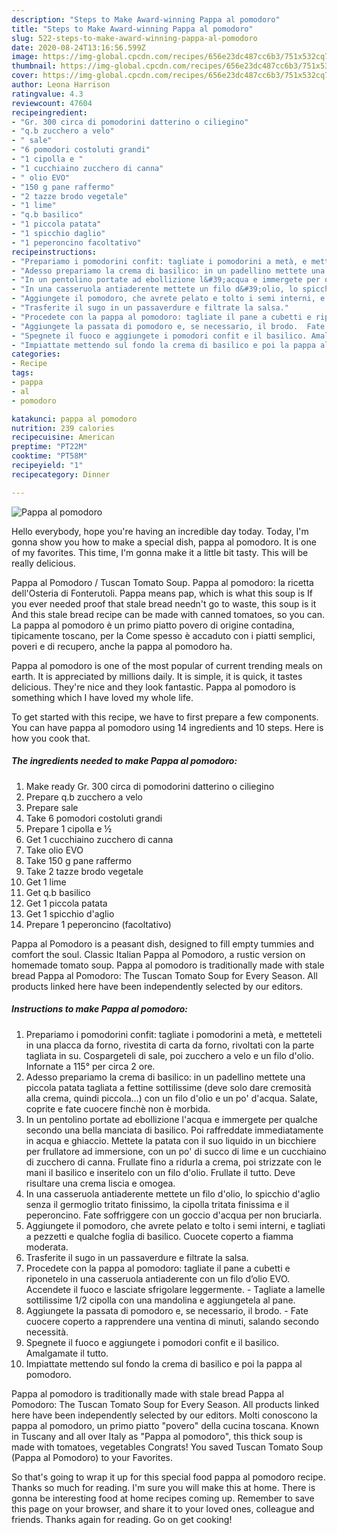 ```yaml
---
description: "Steps to Make Award-winning Pappa al pomodoro"
title: "Steps to Make Award-winning Pappa al pomodoro"
slug: 522-steps-to-make-award-winning-pappa-al-pomodoro
date: 2020-08-24T13:16:56.599Z
image: https://img-global.cpcdn.com/recipes/656e23dc487cc6b3/751x532cq70/pappa-al-pomodoro-recipe-main-photo.jpg
thumbnail: https://img-global.cpcdn.com/recipes/656e23dc487cc6b3/751x532cq70/pappa-al-pomodoro-recipe-main-photo.jpg
cover: https://img-global.cpcdn.com/recipes/656e23dc487cc6b3/751x532cq70/pappa-al-pomodoro-recipe-main-photo.jpg
author: Leona Harrison
ratingvalue: 4.3
reviewcount: 47604
recipeingredient:
- "Gr. 300 circa di pomodorini datterino o ciliegino"
- "q.b zucchero a velo"
- " sale"
- "6 pomodori costoluti grandi"
- "1 cipolla e "
- "1 cucchiaino zucchero di canna"
- " olio EVO"
- "150 g pane raffermo"
- "2 tazze brodo vegetale"
- "1 lime"
- "q.b basilico"
- "1 piccola patata"
- "1 spicchio daglio"
- "1 peperoncino facoltativo"
recipeinstructions:
- "Prepariamo i pomodorini confit: tagliate i pomodorini a metà, e metteteli in una placca da forno, rivestita di carta da forno, rivoltati con la parte tagliata in su. Cospargeteli di sale, poi zucchero a velo e un filo d&#39;olio. Infornate a 115° per circa 2 ore."
- "Adesso prepariamo la crema di basilico: in un padellino mettete una piccola patata tagliata a fettine sottilissime (deve solo dare cremosità alla crema, quindi piccola...) con un filo d&#39;olio e un po&#39; d&#39;acqua. Salate, coprite e fate cuocere finchè non è morbida."
- "In un pentolino portate ad ebollizione l&#39;acqua e immergete per qualche secondo una bella manciata di basilico. Poi raffreddate immediatamente in acqua e ghiaccio. Mettete la patata con il suo liquido in un bicchiere per frullatore ad immersione, con un po&#39; di succo di lime e un cucchiaino di zucchero di canna. Frullate fino a ridurla a crema, poi strizzate con le mani il basilico e inseritelo con un filo d&#39;olio. Frullate il tutto. Deve risultare una crema liscia e omogea."
- "In una casseruola antiaderente mettete un filo d&#39;olio, lo spicchio d&#39;aglio senza il germoglio tritato finissimo, la cipolla tritata finissima e il peperoncino. Fate soffriggere con un goccio d&#39;acqua per non bruciarla."
- "Aggiungete il pomodoro, che avrete pelato e tolto i semi interni, e tagliati a pezzetti e qualche foglia di basilico. Cuocete coperto a fiamma moderata."
- "Trasferite il sugo in un passaverdure e filtrate la salsa."
- "Procedete con la pappa al pomodoro: tagliate il pane a cubetti e riponetelo in una casseruola antiaderente con un filo d’olio EVO. Accendete il fuoco e lasciate sfrigolare leggermente.  Tagliate a lamelle sottilissime 1/2 cipolla con una mandolina e aggiungetela al pane."
- "Aggiungete la passata di pomodoro e, se necessario, il brodo.  Fate cuocere coperto a rapprendere una ventina di minuti, salando secondo necessità."
- "Spegnete il fuoco e aggiungete i pomodori confit e il basilico. Amalgamate il tutto."
- "Impiattate mettendo sul fondo la crema di basilico e poi la pappa al pomodoro."
categories:
- Recipe
tags:
- pappa
- al
- pomodoro

katakunci: pappa al pomodoro 
nutrition: 239 calories
recipecuisine: American
preptime: "PT22M"
cooktime: "PT58M"
recipeyield: "1"
recipecategory: Dinner

---
```



![Pappa al pomodoro](https://img-global.cpcdn.com/recipes/656e23dc487cc6b3/751x532cq70/pappa-al-pomodoro-recipe-main-photo.jpg)

Hello everybody, hope you're having an incredible day today. Today, I'm gonna show you how to make a special dish, pappa al pomodoro. It is one of my favorites. This time, I'm gonna make it a little bit tasty. This will be really delicious.

Pappa al Pomodoro / Tuscan Tomato Soup. Pappa al pomodoro: la ricetta dell&#39;Osteria di Fonterutoli. Pappa means pap, which is what this soup is If you ever needed proof that stale bread needn&#39;t go to waste, this soup is it And this stale bread recipe can be made with canned tomatoes, so you can. La pappa al pomodoro è un primo piatto povero di origine contadina, tipicamente toscano, per la Come spesso è accaduto con i piatti semplici, poveri e di recupero, anche la pappa al pomodoro ha.

Pappa al pomodoro is one of the most popular of current trending meals on earth. It is appreciated by millions daily. It is simple, it is quick, it tastes delicious. They're nice and they look fantastic. Pappa al pomodoro is something which I have loved my whole life.


To get started with this recipe, we have to first prepare a few components. You can have pappa al pomodoro using 14 ingredients and 10 steps. Here is how you cook that.

<!--inarticleads1-->

##### The ingredients needed to make Pappa al pomodoro:

1. Make ready Gr. 300 circa di pomodorini datterino o ciliegino
1. Prepare q.b zucchero a velo
1. Prepare  sale
1. Take 6 pomodori costoluti grandi
1. Prepare 1 cipolla e ½
1. Get 1 cucchiaino zucchero di canna
1. Take  olio EVO
1. Take 150 g pane raffermo
1. Take 2 tazze brodo vegetale
1. Get 1 lime
1. Get q.b basilico
1. Get 1 piccola patata
1. Get 1 spicchio d&#39;aglio
1. Prepare 1 peperoncino (facoltativo)


Pappa al Pomodoro is a peasant dish, designed to fill empty tummies and comfort the soul. Classic Italian Pappa al Pomodoro, a rustic version on homemade tomato soup. Pappa al pomodoro is traditionally made with stale bread Pappa al Pomodoro: The Tuscan Tomato Soup for Every Season. All products linked here have been independently selected by our editors. 

<!--inarticleads2-->

##### Instructions to make Pappa al pomodoro:

1. Prepariamo i pomodorini confit: tagliate i pomodorini a metà, e metteteli in una placca da forno, rivestita di carta da forno, rivoltati con la parte tagliata in su. Cospargeteli di sale, poi zucchero a velo e un filo d&#39;olio. Infornate a 115° per circa 2 ore.
1. Adesso prepariamo la crema di basilico: in un padellino mettete una piccola patata tagliata a fettine sottilissime (deve solo dare cremosità alla crema, quindi piccola...) con un filo d&#39;olio e un po&#39; d&#39;acqua. Salate, coprite e fate cuocere finchè non è morbida.
1. In un pentolino portate ad ebollizione l&#39;acqua e immergete per qualche secondo una bella manciata di basilico. Poi raffreddate immediatamente in acqua e ghiaccio. Mettete la patata con il suo liquido in un bicchiere per frullatore ad immersione, con un po&#39; di succo di lime e un cucchiaino di zucchero di canna. Frullate fino a ridurla a crema, poi strizzate con le mani il basilico e inseritelo con un filo d&#39;olio. Frullate il tutto. Deve risultare una crema liscia e omogea.
1. In una casseruola antiaderente mettete un filo d&#39;olio, lo spicchio d&#39;aglio senza il germoglio tritato finissimo, la cipolla tritata finissima e il peperoncino. Fate soffriggere con un goccio d&#39;acqua per non bruciarla.
1. Aggiungete il pomodoro, che avrete pelato e tolto i semi interni, e tagliati a pezzetti e qualche foglia di basilico. Cuocete coperto a fiamma moderata.
1. Trasferite il sugo in un passaverdure e filtrate la salsa.
1. Procedete con la pappa al pomodoro: tagliate il pane a cubetti e riponetelo in una casseruola antiaderente con un filo d’olio EVO. Accendete il fuoco e lasciate sfrigolare leggermente. -  Tagliate a lamelle sottilissime 1/2 cipolla con una mandolina e aggiungetela al pane.
1. Aggiungete la passata di pomodoro e, se necessario, il brodo. -  Fate cuocere coperto a rapprendere una ventina di minuti, salando secondo necessità.
1. Spegnete il fuoco e aggiungete i pomodori confit e il basilico. Amalgamate il tutto.
1. Impiattate mettendo sul fondo la crema di basilico e poi la pappa al pomodoro.


Pappa al pomodoro is traditionally made with stale bread Pappa al Pomodoro: The Tuscan Tomato Soup for Every Season. All products linked here have been independently selected by our editors. Molti conoscono la pappa al pomodoro, un primo piatto &#34;povero&#34; della cucina toscana. Known in Tuscany and all over Italy as &#34;Pappa al pomodoro&#34;, this thick soup is made with tomatoes, vegetables Congrats! You saved Tuscan Tomato Soup (Pappa al Pomodoro) to your Favorites. 

So that's going to wrap it up for this special food pappa al pomodoro recipe. Thanks so much for reading. I'm sure you will make this at home. There is gonna be interesting food at home recipes coming up. Remember to save this page on your browser, and share it to your loved ones, colleague and friends. Thanks again for reading. Go on get cooking!
